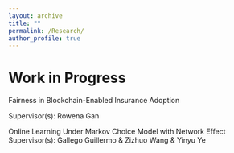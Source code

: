 ```yaml
---
layout: archive
title: ""
permalink: /Research/
author_profile: true
---
```



Work in Progress
=====
Fairness in Blockchain-Enabled Insurance Adoption

Supervisor(s): Rowena Gan

Online Learning Under Markov Choice Model with Network Effect 
Supervisor(s): Gallego Guillermo & Zizhuo Wang & Yinyu Ye

